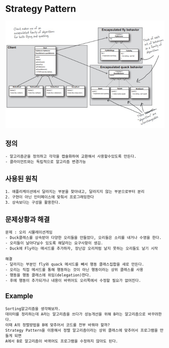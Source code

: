 # Strategy Pattern

<img src="./img/strategy.jpg">

## 정의
```
- 알고리즘군을 정의하고 각각을 캡슐화하여 교환해서 사용할수있도록 만든다.
- 클라이언트와는 독립적으로 알고리즘 변경가능
```

## 사용된 원칙
```
1. 애플리케이션에서 달라지는 부분을 찾아내고, 달라지지 않는 부분으로부터 분리
2. 구현이 아닌 인터페이스에 맞춰서 프로그래밍한다
3. 상속보다는 구성을 활용한다.
```

## 문제상황과 해결
```
문제 : 오리 시뮬레이션게임
- Duck클래스를 상속받아 다양한 오리들을 만들었다, 오리들은 소리를 내거나 수영을 한다.
- 오리들이 날아다닐수 있도록 해달라는 요구사항이 생김.
- Duck에 Fly라는 매서드를 추가하자, 장난감 오리처럼 날지 못하는 오리들도 날기 시작

해결
- 달라지는 부분인 fly와 quack 메서드를 빼서 행동 클래스집합을 새로 만든다.
- 오리는 직접 메서드를 통해 행동하는 것이 아닌 행동이라는 상위 클래스를 사용
- 행동을 행동 클래스에 위임(delegation)한다.
- 후에 행동이 추가되거나 내용이 바뀌어도 오리쪽에서 수정할 필요가 없어진다.

```

## Example
```
Sorting알고리즘을 생각해보자.
데이터를 정리하는데 A라는 알고리즘을 쓰다가 성능개선을 위해 B라는 알고리즘으로 바꾸려한다.
이때 A의 정렬방법을 B에 맞추어서 코드를 전부 바꿔야 할까?
Strategy Pattern을 이용해서 정렬 알고리즘이라는 상위 클래스에 맞추어서 프로그램을 만들게 되면
A에서 B로 알고리즘이 바뀌어도 프로그램을 수정하지 않아도 된다.
```
